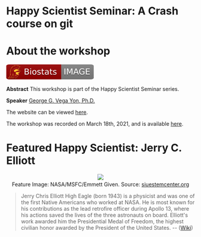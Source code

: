 # Happy Scientist Seminar: A Crash course on git

# About the workshop

[![](https://raw.githubusercontent.com/USCbiostats/badges/master/tommy-image-badge.svg)](https://image.usc.edu)

**Abstract** This workshop is part of the Happy Scientist Seminar series.

**Speaker** [George G. Vega Yon, Ph.D.](https://ggvy.cl)

The website can be viewed [here](https://uscbiostats.github.io/git-crash). 

The workshop was recorded on March 18th, 2021, and is available [here](https://youtu.be/6gc8VyZJeNM).

# Featured Happy Scientist: Jerry C. Elliott

<div align="center">
<img src="https://www.siuestemcenter.org/wp-content/uploads/2020/10/JCHighEagle-e1602550145725-984x804.jpg"><br>
<figcaption>
Feature Image:  NASA/MSFC/Emmett Given. Source: <a href="https://www.siuestemcenter.org/2020/10/13/jerry-c-elliott-stem-like-me-story/" target="_blank">siuestemcenter.org</a>
</figcaption>
</div>

> Jerry Chris Elliott High Eagle (born 1943) is a physicist and was one of the first Native Americans who worked at NASA. He is most known for his contributions as the lead retrofire officer during Apollo 13, where his actions saved the lives of the three astronauts on board. Elliott's work awarded him the Presidential Medal of Freedom, the highest civilian honor awarded by the President of the United States. -- ([Wiki](https://en.wikipedia.org/wiki/Jerry_C._Elliott))

